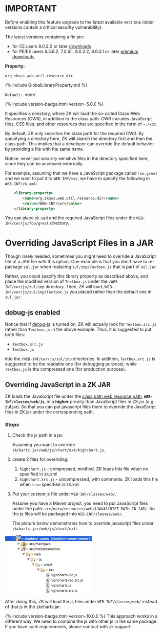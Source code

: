 # IMPORTANT

Before enabling this feature upgrade to the latest available versions
(older versions contain a critical security vulnerability).

The latest versions containing a fix are:

- for CE users 8.0.2.2 or later
  [downloads](https://www.zkoss.org/download/zk)
- for PE/EE users 6.5.8.2, 7.0.8.1, 8.0.2.2, 8.0.3.1 or later [premium
  downloads](https://www.zkoss.org/download/premium)

**Property:**

`org.zkoss.web.util.resource.dir`

{% include GlobalLibraryProperty.md %}

`Default: `none`

{% include version-badge.html version=5.0.0 %}

It specifies a directory, where ZK will load the so-called Class-Web
Resources (CWR), in addition to the class path. CWR includes JavaScript
files, CSS files, and other resources that are specified in the form of
`~./xxx`.

By default, ZK only searches the class path for the required CWR. By
specifying a directory here, ZK will search the directory first and then
the class path. This implies that a developer can override the default
behavior by providing a file with the same name.

Notice: never put security sensitive files in the directory specified
here, since they can be accessed externally.

For example, assuming that we have a JavaScript package called
`foo.great` and we want to put it to `WEB-INF/cwr`, we have to specify
the following in `WEB-INF/zk.xml`:

``` xml
    <library-property>
        <name>org.zkoss.web.util.resource.dir</name>
        <value>/WEB-INF/cwr</value>
    </library-property>
```

You can place `zk.wpd` and the required JavaScript files under the
`WEB-INF/cwr/js/foo/great` directory.

# Overriding JavaScript Files in a JAR

Though rarely needed, sometimes you might need to override a JavaScript
file of a JAR file with this option. One example is that you don't have
to re-package `zul.jar` when replacing `zul/inp/Textbox.js` that is part
of `zul.jar`.

Rather, you could specify this library property as described above, and
place the modified version of `Textbox.js` under the
`/WEB-INF/cwr/js/zul/inp` directory. Then, ZK will load
`/WEB-INF/cwr/js/zul/inp/Textbox.js` you placed rather than the default
one in `zul.jar`.

## debug-js enabled

Notice that if
[debug-js]({{site.baseUrl}}/zk_config_ref/The_client-config_Element/The_debug-js_Element)
is turned on, ZK will actually look for `Textbox.src.js` rather than
`Textbox.js` in the above example. Thus, it is suggested to put both
files:

- `Textbox.src.js`
- `Textbox.js`

into the `/WEB-INF/cwr/js/zul/inp` directories. In addition,
`Textbox.src.js` is suggested to be the readable one (for debugging
purpose), while `Textbox.js` is the compressed one (for production
purpose).

## Overriding JavaScript in a ZK JAR

ZK loads the JavaScript file under the [ class path web resource path](ZK_Developer%27s_Reference/UI_Composing/ZUML/Include_a_Page#Classpath_Web_Resource_Path),
**`WEB-INF/classes/web/js`**, in a **higher** priority than JavaScript
files in ZK jar (e.g. zul.jar). So that you can put javascript files
there to override the JavaScript files in ZK jar under the corresponding
path.

### Steps

1.  Check the js path in a jar.
      
    Assuming you want to override
    `zkcharts.jar/web/js/chart/ext/highchart.js`.
2.  create 2 files for overriding:
    1.  `highchart.js` - compressed, minified. ZK loads this file when
        no <debug-js> specified in zk.xml
    2.  `highchart.src.js` - uncompressed, with comments. ZK loads this
        file when <debug-js>`true`</debug-js> specified in zk.xml
3.  Put your custom js file under `WEB-INF/classes/web/`.
      
    Assume you have a Maven project, you need to put JavaScript files
    under the path: `src/main/resources/web/[JAVASCRIPT_PATH_IN_JAR]`.
    So the js files will be packaged into `WEB-INF/classes/web/`.

    The picture below demonstrates how to override javascript files
    under `zkcharts.jar/web/js/chart/ext`:

![](images/overrideByClasspathWebResourcePath.png)

After doing this, ZK will load the js files under `WEB-INF/classes/web/`
instead of that js in the zkcharts.jar.

{% include version-badge.html version=10.0.0 %} This approach works in a different
way. We need to combine the js with other js in the same package. If you
have such requirements, please contact with zk support.
